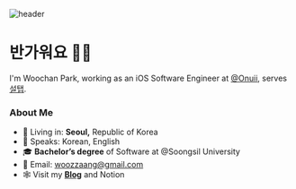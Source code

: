 ![header](https://capsule-render.vercel.app/api?type=soft&color=gradient&height=150&section=header&text=woozzang&fontSize=80&animation=twinking)
# 반가워요 ✋🏻
I'm Woochan Park, working as an iOS Software Engineer at [@Onuii](https://thevc.kr/onuii), serves [설탭](https://www.seoltab.com/index/).

### About Me
- 🏡 Living in: **Seoul,** Republic of Korea
- 💬 Speaks: Korean, English
- 🎓 **Bachelor’s degree** of Software at @Soongsil University
- 📩 Email: [woozzaang@gmail.com](woozzaang@gmail.com)
- 🕸 Visit my [**Blog**](https://woozzang.tistory.com) and Notion
